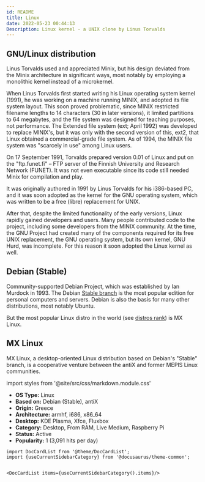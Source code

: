 ```yaml
---
id: README
title: Linux
date: 2022-05-23 00:44:13
Description: Linux kernel - a UNIX clone by Linus Torvalds
---
```


## GNU/Linux distribution

Linus Torvalds used and appreciated Minix, but his design deviated from the Minix architecture in significant ways, most notably by employing a monolithic kernel instead of a microkernel.

When Linus Torvalds first started writing his Linux operating system kernel (1991), he was working on a machine running MINIX, and adopted its file system layout. This soon proved problematic, since MINIX restricted filename lengths to 14 characters (30 in later versions), it limited partitions to 64 megabytes, and the file system was designed for teaching purposes, not performance. The Extended file system (ext; April 1992) was developed to replace MINIX's, but it was only with the second version of this, ext2, that Linux obtained a commercial-grade file system. As of 1994, the MINIX file system was "scarcely in use" among Linux users.

On 17 September 1991, Torvalds prepared version 0.01 of Linux and put on the "ftp.funet.fi" – FTP server of the Finnish University and Research Network (FUNET). It was not even executable since its code still needed Minix for compilation and play.

It was originally authored in 1991 by Linus Torvalds for his i386-based PC, and it was soon adopted as the kernel for the GNU operating system, which was written to be a free (libre) replacement for UNIX.

After that, despite the limited functionality of the early versions, Linux rapidly gained developers and users. Many people contributed code to the project, including some developers from the MINIX community. At the time, the GNU Project had created many of the components required for its free UNIX replacement, the GNU operating system, but its own kernel, GNU Hurd, was incomplete. For this reason it soon adopted the Linux kernel as well.

## Debian (Stable)

Community-supported Debian Project, which was established by Ian Murdock in 1993. The Debian <a href='https://en.wikipedia.org/wiki/Debian#Branches' class='external'>Stable branch</a> is the most popular edition for personal computers and servers. Debian is also the basis for many other distributions, most notably Ubuntu.

But the most popular Linux distro in the world (see <a href='https://distrowatch.com/dwres.php?resource=popularity' class='external'>distros rank</a>) is MX Linux.

## MX Linux

MX Linux, a desktop-oriented Linux distribution based on Debian's "Stable" branch, is a cooperative venture between the antiX and former MEPIS Linux communities.

import styles from '@site/src/css/markdown.module.css'

<div className={styles.colorRed}>

- **OS Type:** Linux
- **Based on:** Debian (Stable), antiX
- **Origin:** Greece
- **Architecture:** armhf, i686, x86_64
- **Desktop:** KDE Plasma, Xfce, Fluxbox
- **Category:** Desktop, From RAM, Live Medium, Raspberry Pi
- **Status:** Active
- **Popularity:** 1 (3,091 hits per day)

</div>

```mdx-code-block
import DocCardList from '@theme/DocCardList';
import {useCurrentSidebarCategory} from '@docusaurus/theme-common';


<DocCardList items={useCurrentSidebarCategory().items}/>
```
